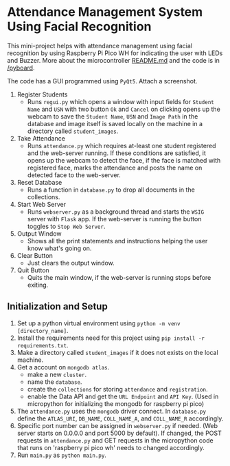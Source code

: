 # Attendance Management System Using Facial Recognition

This mini-project helps with attendance management using facial recognition by using Raspberry Pi Pico WH for indicating the user with LEDs and Buzzer. More about the microcontroller [README.md](./pyboard/README.md) and the code is in [/pyboard](./pyboard/).

The code has a GUI programmed using `PyQt5`. Attach a screenshot.

1. Register Students
	- Runs `regui.py` which opens a window with input fields for `Student Name` and `USN` with two button `Ok` and `Cancel` on clicking opens up the webcam to save the `Student Name`, `USN` and `Image Path` in the database and image itself is saved locally on the machine in a directory called `student_images`.
2. Take Attendance
	- Runs `attendance.py` which requires at-least one student registered and the web-server running. If these conditions are satisfied, it opens up the webcam to detect the face, if the face is matched with registered face, marks the attendance and posts the name on detected face to the web-server.
3. Reset Database
	- Runs a function in `database.py` to drop all documents in the collections.
4. Start Web Server
	- Runs `webserver.py` as a background thread and starts the `WSIG` server with `Flask` app. If the web-server is running the button toggles to `Stop Web Server`.
5. Output Window
	- Shows all the print statements and instructions helping the user know what's going on.
6. Clear Button
	- Just clears the output window.
7. Quit Button
	- Quits the main window, if the web-server is running stops before exiting.

## Initialization and Setup

1. Set up a python virtual environment using `python -m venv [directory_name]`.
2. Install the requirements need for this project using `pip install -r requirements.txt`.
3. Make a directory called `student_images` if it does not exists on the local machine.
4. Get a account on `mongodb atlas`.
	- make a new `cluster`.
	- name the `database`.
	- create the `collections` for storing `attendance` and `registration`.
	- enable the Data API and get the `URL Endpoint` and `API Key`. (Used in micropython for initializing the mongodb for raspberry pi pico)
5. The `attendance.py` uses the `mongodb` driver connect. In `database.py` define the `ATLAS_URI`, `DB_NAME`, `COLL_NAME_A`, and `COLL_NAME_R` accordingly.
6. Specific port number can be assigned in `webserver.py` if needed. (Web server starts on 0.0.0.0 and port 5000 by default). If changed, the POST requests in `attendance.py` and GET requests in the micropython code that runs on 'raspberry pi pico wh' needs to changed accordingly.
7. Run `main.py` as `python main.py`.
